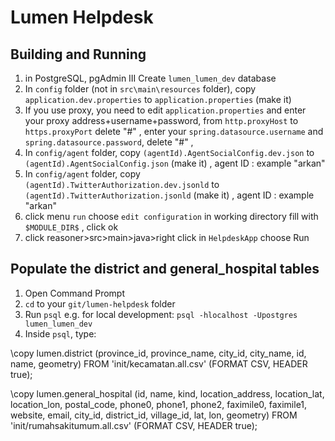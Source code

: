 # Lumen Helpdesk

## Building and Running

1. in PostgreSQL, pgAdmin III Create `lumen_lumen_dev` database
2. In `config` folder (not in `src\main\resources` folder), copy `application.dev.properties` to `application.properties` (make it)
3. If you use proxy, you need to edit `application.properties` and enter your proxy address+username+password, from `http.proxyHost` to `https.proxyPort` delete "#" , 
    enter your `spring.datasource.username` and `spring.datasource.password`,  delete "#" ,
4. In `config/agent` folder, copy `(agentId).AgentSocialConfig.dev.json` to `(agentId).AgentSocialConfig.json` (make it) , agent ID : example "arkan"
5. In `config/agent` folder, copy `(agentId).TwitterAuthorization.dev.jsonld` to `(agentId).TwitterAuthorization.jsonld` (make it) , agent ID : example "arkan"
6. click menu `run` choose `edit configuration` in working directory fill with `$MODULE_DIR$` , click ok
7. click reasoner>src>main>java>right click in `HelpdeskApp` choose Run

## Populate the district and general_hospital tables

1. Open Command Prompt
2. `cd` to your `git/lumen-helpdesk` folder
3. Run `psql` e.g. for local development: `psql -hlocalhost -Upostgres lumen_lumen_dev`
4. Inside `psql`, type:

\copy lumen.district (province_id, province_name, city_id, city_name, id, name, geometry) FROM 'init/kecamatan.all.csv' (FORMAT CSV, HEADER true);

\copy lumen.general_hospital (id, name, kind, location_address, location_lat, location_lon, postal_code, phone0, phone1, phone2, faximile0, faximile1, website, email, city_id, district_id, village_id, lat, lon, geometry) FROM 'init/rumahsakitumum.all.csv' (FORMAT CSV, HEADER true);
